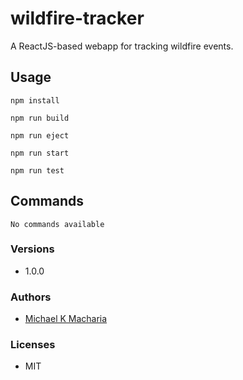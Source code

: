 # wildfire-tracker

A ReactJS-based webapp for tracking wildfire events.

## Usage

```
npm install

npm run build

npm run eject

npm run start

npm run test
```

## Commands

```
No commands available
```

### Versions

-   1.0.0

### Authors

-   [Michael K Macharia](https://github.com/michaelkmacharia)

### Licenses

-   MIT
